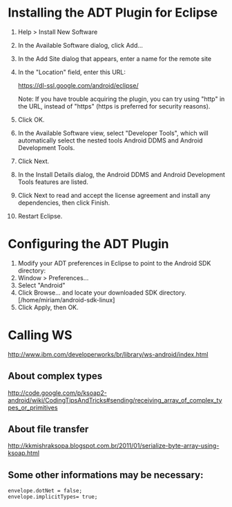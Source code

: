 # Installing the ADT Plugin for Eclipse

1. Help > Install New Software
1. In the Available Software dialog, click Add...
1. In the Add Site dialog that appears, enter a name for the remote site
1. In the "Location" field, enter this URL:
	
	https://dl-ssl.google.com/android/eclipse/

	Note: If you have trouble acquiring the plugin, you can try using "http" in the URL, instead of "https" (https is preferred for security reasons).
	
1. Click OK.
1. In the Available Software view, select "Developer Tools", which will automatically select the nested tools Android DDMS and Android Development Tools.
1. Click Next.
1. In the Install Details dialog, the Android DDMS and Android Development Tools features are listed.
1. Click Next to read and accept the license agreement and install any dependencies, then click Finish.
1. Restart Eclipse.

# Configuring the ADT Plugin

1. Modify your ADT preferences in Eclipse to point to the Android SDK directory:
1. Window > Preferences...	
1. Select "Android"
1. Click Browse... and locate your downloaded SDK directory. [/home/miriam/android-sdk-linux]
1. Click Apply, then OK.

# Calling WS

http://www.ibm.com/developerworks/br/library/ws-android/index.html

## About complex types

http://code.google.com/p/ksoap2-android/wiki/CodingTipsAndTricks#sending/receiving_array_of_complex_types_or_primitives

## About file transfer

http://kkmishraksopa.blogspot.com.br/2011/01/serialize-byte-array-using-ksoap.html

## Some other informations may be necessary:

	envelope.dotNet = false;
	envelope.implicitTypes= true;
